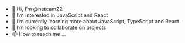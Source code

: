 - 👋 Hi, I’m @netcam22
- 👀 I’m interested in JavaScript and React
- 🌱 I’m currently learning more about JavaScript, TypeScript and React
- 💞️ I’m looking to collaborate on projects
- 📫 How to reach me ...

<!---
netcam22/netcam22 is a ✨ special ✨ repository because its `README.md` (this file) appears on your GitHub profile.
You can click the Preview link to take a look at your changes.
--->

